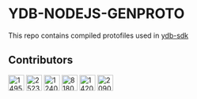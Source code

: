 # YDB-NODEJS-GENPROTO
This repo contains compiled protofiles used in [ydb-sdk](https://github.com/ydb-platform/ydb-nodejs-sdk)

## Contributors
 <a href="https://github.com/Zork33"><img src="https://avatars.githubusercontent.com/u/149560?v=4" width="32" height="32" alt="149560"></a>  <a href="https://github.com/zeruk"><img src="https://avatars.githubusercontent.com/u/25231381?v=4" width="32" height="32" alt="25231381"></a>  <a href="https://github.com/tsufiev"><img src="https://avatars.githubusercontent.com/u/1240006?v=4" width="32" height="32" alt="1240006"></a>  <a href="https://github.com/alexv-smirnov"><img src="https://avatars.githubusercontent.com/u/81806911?v=4" width="32" height="32" alt="81806911"></a>  <a href="https://github.com/asmyasnikov"><img src="https://avatars.githubusercontent.com/u/14202262?v=4" width="32" height="32" alt="14202262"></a>  <a href="https://github.com/joshuan"><img src="https://avatars.githubusercontent.com/u/2090702?v=4" width="32" height="32" alt="2090702"></a> 
